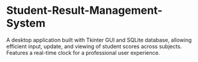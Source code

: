 # Student-Result-Management-System
A desktop application built with Tkinter GUI and SQLite database, allowing efficient input, update, and viewing of student scores across subjects. Features a real-time clock for a professional user experience.
